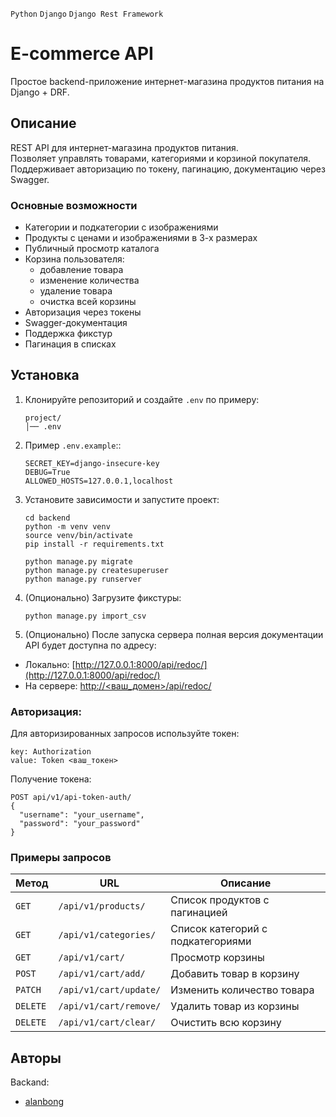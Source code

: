 `Python` `Django` `Django Rest Framework`

# E-commerce API

Простое backend-приложение интернет-магазина продуктов питания на Django + DRF.

## Описание

REST API для интернет-магазина продуктов питания.  
Позволяет управлять товарами, категориями и корзиной покупателя.  
Поддерживает авторизацию по токену, пагинацию, документацию через Swagger.

### Основные возможности

- Категории и подкатегории с изображениями
- Продукты с ценами и изображениями в 3-х размерах
- Публичный просмотр каталога
- Корзина пользователя:
  - добавление товара
  - изменение количества
  - удаление товара
  - очистка всей корзины
- Авторизация через токены
- Swagger-документация
- Поддержка фикстур
- Пагинация в списках

## Установка
1. Клонируйте репозиторий и создайте `.env` по примеру:
    ```
    project/
    │── .env
    ```

2. Пример `.env.example`::
    ```
    SECRET_KEY=django-insecure-key
    DEBUG=True
    ALLOWED_HOSTS=127.0.0.1,localhost
    ```

3. Установите зависимости и запустите проект:
    ```
    cd backend
    python -m venv venv
    source venv/bin/activate
    pip install -r requirements.txt

    python manage.py migrate
    python manage.py createsuperuser
    python manage.py runserver
    ```

4. (Опционально) Загрузите фикстуры:
    ```
    python manage.py import_csv
    ```

8. (Опционально) После запуска сервера полная версия документации API будет доступна по адресу:
  - Локально: [http://127.0.0.1:8000/api/redoc/](http://127.0.0.1:8000/api/redoc/)
  - На сервере: [http://<ваш_домен>/api/redoc/](http://<ваш_домен>/api/redoc/)


### Авторизация:
Для авторизированных запросов используйте токен:
```
key: Authorization
value: Token <ваш_токен>
```
Получение токена:
```
POST api/v1/api-token-auth/
{
  "username": "your_username",
  "password": "your_password"
}
```

### Примеры запросов
| Метод    | URL                    | Описание                          |
| -------- | ---------------------- | --------------------------------- |
| `GET`    | `/api/v1/products/`    | Список продуктов с пагинацией     |
| `GET`    | `/api/v1/categories/`  | Список категорий с подкатегориями |
| `GET`    | `/api/v1/cart/`        | Просмотр корзины                  |
| `POST`   | `/api/v1/cart/add/`    | Добавить товар в корзину          |
| `PATCH`  | `/api/v1/cart/update/` | Изменить количество товара        |
| `DELETE` | `/api/v1/cart/remove/` | Удалить товар из корзины          |
| `DELETE` | `/api/v1/cart/clear/`  | Очистить всю корзину              |


## Авторы
Backand:
- [alanbong](https://github.com/alanbong)
